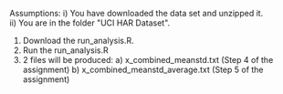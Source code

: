Assumptions:
i) You have downloaded the data set and unzipped it. <br />
ii) You are in the folder "UCI HAR Dataset". <br />

1) Download the run_analysis.R.
2) Run the run_analysis.R
3) 2 files will be produced:
      a) x_combined_meanstd.txt (Step 4 of the assignment)
      b) x_combined_meanstd_average.txt (Step 5 of the assignment)
